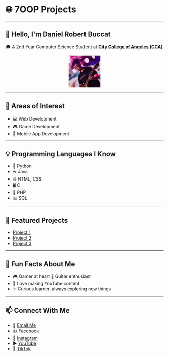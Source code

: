 # 🌐 7OOP Projects  

---

## 👋 Hello, I'm Daniel Robert Buccat  
🎓 A 2nd Year Computer Science Student at [**City College of Angeles (CCA)**](https://www.facebook.com/CityCollegeOfAngeles)  

<p align="center">
  <img src="Images/Profile.jpg" alt="My Picture" width="100"/>
</p>

---

## 🎯 Areas of Interest  
- 💻 Web Development
- 🎮 Game Development  
- 📱 Mobile App Development  

---

## 💡 Programming Languages I Know  
- 🐍 Python  
- ☕ Java  
- 🌐 HTML, CSS
- 🖥️ C
- 🐘 PHP  
- 📊 SQL  

---

## 🚀 Featured Projects  
- [Project 1](#)  
- [Project 2](#)  
- [Project 3](#)

---

## 🎉 Fun Facts About Me  
- 🎮 Gamer at heart 🎸 Guitar enthusiast  
- 🎥 Love making YouTube content  
- ✨ Curious learner, always exploring new things  

---

## 📫 Connect With Me  
- 📧 [Email Me](mailto:dbuccat24-0032@cca.edu.ph)  
- 👍 [Facebook](https://www.facebook.com/danielrobbuccat/)  
- 📸 [Instagram](https://www.instagram.com/danielrobbuccat/)  
- ▶️ [YouTube](https://youtube.com/@DanroTheGamer)  
- 🎵 [TikTok](https://www.tiktok.com/@danielrobertbuccat)  
